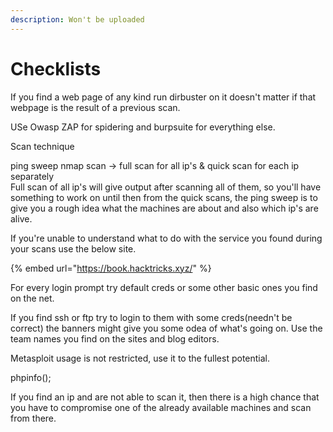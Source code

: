 ```yaml
---
description: Won't be uploaded
---
```


# Checklists

If you find a web page of any kind run dirbuster on it doesn't matter if that webpage is the result of a previous scan.

USe Owasp ZAP for spidering and burpsuite for everything else.

Scan technique

ping sweep nmap scan -&gt; full scan for all ip's & quick scan for each ip separately   
Full scan of all ip's will give output after scanning all of them, so you'll have something to work on until then from the quick scans, the ping sweep is to give you a rough idea what the machines are about and also which ip's are alive.

If you're unable to understand what to do with the service you found during your scans use the below site.

{% embed url="https://book.hacktricks.xyz/" %}

For every login prompt try default creds or some other basic ones you find on the net.

If you find ssh or ftp try to login to them with some creds\(needn't be correct\) the banners might give you some odea of what's going on. Use the team names you find on the sites and blog editors.

Metasploit usage is not restricted, use it to the fullest potential.

phpinfo\(\);

If you find an ip and are not able to scan it, then there is a high chance that you have to compromise one of the already available machines and scan from there.

